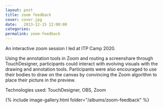 ```yaml
---
layout: post
title: zoom feedback
cover: cover.jpg
date:   2013-12-15 12:00:00
categories: 
permalink: zoom-feedback
---
```


An interactive zoom session I led at ITP Camp 2020.
<!--more-->
Using the annotation tools in Zoom and routing a screenshare through TouchDesigner, participants could interact with evolving visuals with the drawing and annotation tools.
Participants were also encouraged to use their bodies to draw on the canvas by convincing the Zoom algorithm to place their picture in the preview.

Technologies used: TouchDesigner, OBS, Zoom

{% include image-gallery.html folder="/albums/zoom-feedback" %}
